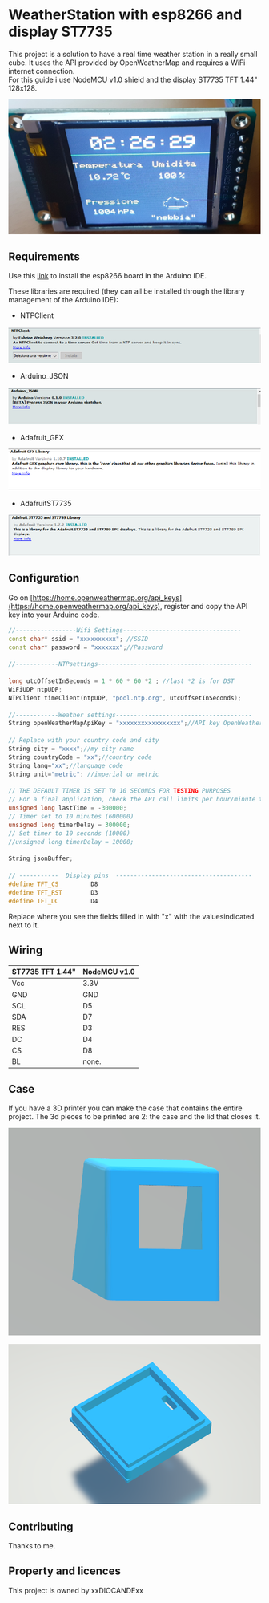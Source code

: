 # WeatherStation with esp8266 and display ST7735

This project is a solution to have a real time weather station in a really small cube. It uses the API provided by OpenWeatherMap and requires a WiFi internet connection.  
For this guide i use NodeMCU v1.0 shield and the display ST7735 TFT 1.44" 128x128.

![Screenshot](screen/screenDisplay.jpg)

## Requirements

Use this [link](https://github.com/esp8266/Arduino) to install the esp8266 board in the Arduino IDE.

These libraries are required (they can all be installed through the library management of the Arduino IDE):

* NTPClient

![Screenshot](screen/ntpClient.PNG)
* Arduino_JSON

![Screenshot](screen/Arduino_JSON.PNG)
* Adafruit_GFX

![Screenshot](screen/AdafruitGFX.PNG)
* AdafruitST7735

![Screenshot](screen/AdafruitST7735.PNG)



## Configuration
Go on [https://home.openweathermap.org/api_keys](https://home.openweathermap.org/api_keys), register and copy the API key into your Arduino code.
```c++
//-----------------Wifi Settings---------------------------------
const char* ssid = "xxxxxxxxxx"; //SSID 
const char* password = "xxxxxxx";//Password

//------------NTPsettings-------------------------------------------

long utcOffsetInSeconds = 1 * 60 * 60 *2 ; //last *2 is for DST
WiFiUDP ntpUDP;
NTPClient timeClient(ntpUDP, "pool.ntp.org", utcOffsetInSeconds);

//------------Weather settings--------------------------------------
String openWeatherMapApiKey = "xxxxxxxxxxxxxxxxx";//API key OpenWeatherMap

// Replace with your country code and city
String city = "xxxx";//my city name
String countryCode = "xx";//country code
String lang="xx";//language code
String unit="metric"; //imperial or metric

// THE DEFAULT TIMER IS SET TO 10 SECONDS FOR TESTING PURPOSES
// For a final application, check the API call limits per hour/minute to avoid getting blocked/banned
unsigned long lastTime = -300000;
// Timer set to 10 minutes (600000)
unsigned long timerDelay = 300000;
// Set timer to 10 seconds (10000)
//unsigned long timerDelay = 10000;

String jsonBuffer;

// -----------  Display pins  --------------------------------------
#define TFT_CS         D8      
#define TFT_RST        D3
#define TFT_DC         D4
```
Replace where you see the fields filled in with "x" with the values ​​indicated next to it.

## Wiring
|  ST7735 TFT 1.44" |NodeMCU v1.0|
| ------ | ------ |
|Vcc | 3.3V|
| GND| GND |
| SCL | D5 |
| SDA | D7 |
| RES | D3 |
| DC | D4 |
| CS | D8 |
| BL | none. |

## Case
If you have a 3D printer you can make the case that contains the entire project.
The 3d pieces to be printed are 2: the case and the lid that closes it.

![Screenshot](screen/case.PNG)

![Screenshot](screen/coperchio.PNG)

## Contributing
Thanks to me.
## Property and licences
This project is owned by xxDIOCANDExx
